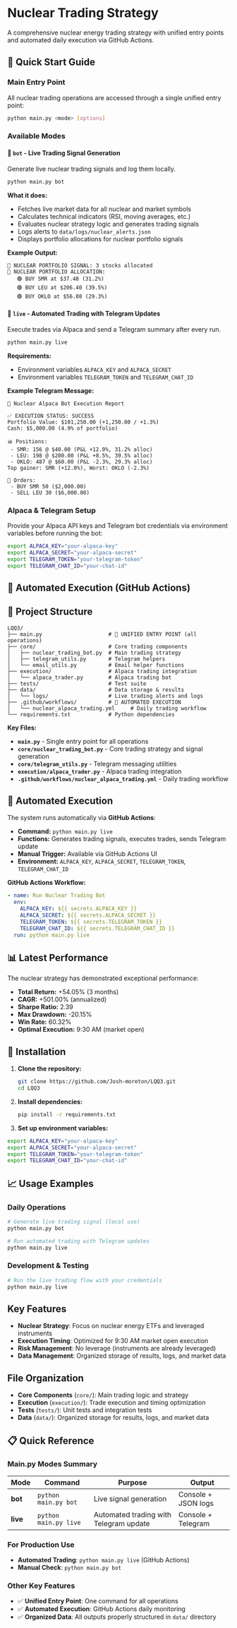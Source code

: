 # Nuclear Trading Strategy

A comprehensive nuclear energy trading strategy with unified entry points and automated daily execution via GitHub Actions.

## 🚀 Quick Start Guide

### Main Entry Point

All nuclear trading operations are accessed through a single unified entry point:

```bash
python main.py <mode> [options]
```

### Available Modes

#### 🤖 `bot` - Live Trading Signal Generation

Generate live nuclear trading signals and log them locally.

```bash
python main.py bot
```

**What it does:**

- Fetches live market data for all nuclear and market symbols
- Calculates technical indicators (RSI, moving averages, etc.)
- Evaluates nuclear strategy logic and generates trading signals
- Logs alerts to `data/logs/nuclear_alerts.json`
- Displays portfolio allocations for nuclear portfolio signals

**Example Output:**

```text
🚨 NUCLEAR PORTFOLIO SIGNAL: 3 stocks allocated
🎯 NUCLEAR PORTFOLIO ALLOCATION:
   🟢 BUY SMR at $37.48 (31.2%)
   🟢 BUY LEU at $206.40 (39.5%)
   🟢 BUY OKLO at $56.08 (29.3%)
```

#### 🚀 `live` - Automated Trading with Telegram Updates

Execute trades via Alpaca and send a Telegram summary after every run.

```bash
python main.py live
```

**Requirements:**

- Environment variables `ALPACA_KEY` and `ALPACA_SECRET`
- Environment variables `TELEGRAM_TOKEN` and `TELEGRAM_CHAT_ID`

**Example Telegram Message:**

```text
🚀 Nuclear Alpaca Bot Execution Report

✅ EXECUTION STATUS: SUCCESS
Portfolio Value: $101,250.00 (+1,250.00 / +1.3%)
Cash: $5,000.00 (4.9% of portfolio)

📊 Positions:
 - SMR: 156 @ $40.00 (P&L +12.0%, 31.2% alloc)
 - LEU: 198 @ $200.00 (P&L +8.5%, 39.5% alloc)
 - OKLO: 487 @ $60.00 (P&L -2.3%, 29.3% alloc)
Top gainer: SMR (+12.0%), Worst: OKLO (-2.3%)

📝 Orders:
 - BUY SMR 50 ($2,000.00)
 - SELL LEU 30 ($6,000.00)
```

### Alpaca & Telegram Setup

Provide your Alpaca API keys and Telegram bot credentials via environment variables before running the bot:

```bash
export ALPACA_KEY="your-alpaca-key"
export ALPACA_SECRET="your-alpaca-secret"
export TELEGRAM_TOKEN="your-telegram-token"
export TELEGRAM_CHAT_ID="your-chat-id"
```

## 🤖 Automated Execution (GitHub Actions)

## 📁 Project Structure

```text
LQQ3/
├── main.py                     # 🎯 UNIFIED ENTRY POINT (all operations)
├── core/                       # Core trading components
│   ├── nuclear_trading_bot.py  # Main trading strategy
│   ├── telegram_utils.py       # Telegram helpers
│   └── email_utils.py          # Email helper functions
├── execution/                  # Alpaca trading integration
│   └── alpaca_trader.py        # Alpaca trading bot
├── tests/                      # Test suite
├── data/                       # Data storage & results
│   └── logs/                   # Live trading alerts and logs
├── .github/workflows/          # 🤖 AUTOMATED EXECUTION
│   └── nuclear_alpaca_trading.yml     # Daily trading workflow
└── requirements.txt            # Python dependencies
```

**Key Files:**

- **`main.py`** - Single entry point for all operations
- **`core/nuclear_trading_bot.py`** - Core trading strategy and signal generation
- **`core/telegram_utils.py`** - Telegram messaging utilities
- **`execution/alpaca_trader.py`** - Alpaca trading integration
- **`.github/workflows/nuclear_alpaca_trading.yml`** - Daily trading workflow

## 🤖 Automated Execution

The system runs automatically via **GitHub Actions**:

- **Command:** `python main.py live`
- **Functions:** Generates trading signals, executes trades, sends Telegram update
- **Manual Trigger:** Available via GitHub Actions UI
- **Environment:** `ALPACA_KEY`, `ALPACA_SECRET`, `TELEGRAM_TOKEN`, `TELEGRAM_CHAT_ID`

**GitHub Actions Workflow:**

```yaml
- name: Run Nuclear Trading Bot
  env:
    ALPACA_KEY: ${{ secrets.ALPACA_KEY }}
    ALPACA_SECRET: ${{ secrets.ALPACA_SECRET }}
    TELEGRAM_TOKEN: ${{ secrets.TELEGRAM_TOKEN }}
    TELEGRAM_CHAT_ID: ${{ secrets.TELEGRAM_CHAT_ID }}
  run: python main.py live
```

## 📊 Latest Performance

The nuclear strategy has demonstrated exceptional performance:

- **Total Return:** +54.05% (3 months)
- **CAGR:** +501.00% (annualized)
- **Sharpe Ratio:** 2.39
- **Max Drawdown:** -20.15%
- **Win Rate:** 60.32%
- **Optimal Execution:** 9:30 AM (market open)

## 🔧 Installation

1. **Clone the repository:**

   ```bash
   git clone https://github.com/Josh-moreton/LQQ3.git
   cd LQQ3
   ```

2. **Install dependencies:**

   ```bash
   pip install -r requirements.txt
   ```

3. **Set up environment variables:**

```bash
export ALPACA_KEY="your-alpaca-key"
export ALPACA_SECRET="your-alpaca-secret"
export TELEGRAM_TOKEN="your-telegram-token"
export TELEGRAM_CHAT_ID="your-chat-id"
```

## 📈 Usage Examples

### Daily Operations

```bash
# Generate live trading signal (local use)
python main.py bot

# Run automated trading with Telegram updates
python main.py live
```

### Development & Testing

```bash
# Run the live trading flow with your credentials
python main.py live
```

## Key Features

- **Nuclear Strategy**: Focus on nuclear energy ETFs and leveraged instruments
- **Execution Timing**: Optimized for 9:30 AM market open execution
- **Risk Management**: No leverage (instruments are already leveraged)
- **Data Management**: Organized storage of results, logs, and market data

## File Organization

- **Core Components** (`core/`): Main trading logic and strategy
- **Execution** (`execution/`): Trade execution and timing optimization
- **Tests** (`tests/`): Unit tests and integration tests
- **Data** (`data/`): Organized storage for results, logs, and market data

## 📋 Quick Reference

### Main.py Modes Summary

| Mode   | Command                | Purpose                              | Output                |
|--------|------------------------|--------------------------------------|-----------------------|
| **bot**   | `python main.py bot`    | Live signal generation               | Console + JSON logs   |
| **live**  | `python main.py live`   | Automated trading with Telegram update | Console + Telegram |

### For Production Use

- **Automated Trading**: `python main.py live` (GitHub Actions)
- **Manual Check**: `python main.py bot`

### Other Key Features

- ✅ **Unified Entry Point**: One command for all operations
- ✅ **Automated Execution**: GitHub Actions daily monitoring
- ✅ **Organized Data**: All outputs properly structured in `data/` directory
